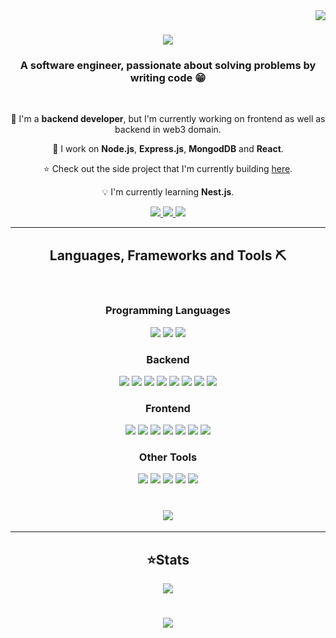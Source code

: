 <img align="right" src="https://visitor-badge.laobi.icu/badge?page_id=bilalwaheed099.bilalwaheed099" />

<h1 align="center">
  <img src="https://readme-typing-svg.demolab.com/?color=3d4757&font=Righteous&center=true&duration=3200&size=32&vCenter=true&width=500&height=70&lines=Hey!👋;I'm+Bilal." />
</h1>
<h3 align="center">A software engineer, passionate about solving problems by writing code 😁</h3>

<br/>

<div align="center">

   🚀 I'm a **backend developer**, but I'm currently working on frontend as well as backend in web3 domain.

   💯 I work on **Node.js**, **Express.js**, **MongodDB** and **React**.
   
   ⭐ Check out the side project that I'm currently building [here](https://bilalwaheed.xyz/projects/thelounge).

   💡 I'm currently learning **Nest.js**. 
  
</div>

<div align="center">
  <a href="mailto:bbilalwwaheed@gmail.com">
    <img src="https://img.shields.io/badge/Gmail-383838?style=for-the-badge&logo=gmail&logoColor=#c93c00"/>
  </a>
  <a href="https://www.linkedin.com/in/bbilalwaheed/" target="_blank">
    <img src="https://img.shields.io/badge/LinkedIn-0077B5?style=for-the-badge&logo=linkedin&logoColor=white"/>
  </a>
  <a href="https://bilalwaheed.xyz" target="_blank">
    <img src="https://img.shields.io/badge/Portfolio-255E63?style=for-the-badge&logo=About.me&logoColor=white"/>
  </a>
</div>

<hr />

<h2 align="center">Languages, Frameworks and Tools ⛏️</h2>

<br />

<h3 align="center">Programming Languages</h3>

<div align="center">
  <img src="https://img.shields.io/badge/JavaScript-323330?style=for-the-badge&logo=javascript&logoColor=F7DF1E"/>
  <img src="https://img.shields.io/badge/TypeScript-007ACC?style=for-the-badge&logo=typescript&logoColor=white"/>
  <img src="https://img.shields.io/badge/Python-FFD43B?style=for-the-badge&logo=python&logoColor=blue" />
</div>

<h3 align="center">Backend</h3>

<div align="center">
  <img src="https://img.shields.io/badge/Node%20js-339933?style=for-the-badge&logo=nodedotjs&logoColor=white" />
  <img src="https://img.shields.io/badge/Express%20js-000000?style=for-the-badge&logo=express&logoColor=white" />
  <img src="https://img.shields.io/badge/MongoDB-4EA94B?style=for-the-badge&logo=mongodb&logoColor=white" />
  <img src="https://img.shields.io/badge/MySQL-005C84?style=for-the-badge&logo=mysql&logoColor=white" />
  <img src="https://img.shields.io/badge/Prisma-3982CE?style=for-the-badge&logo=Prisma&logoColor=white" />
  <img src=" https://img.shields.io/badge/nestjs-E0234E?style=for-the-badge&logo=nestjs&logoColor=white" />
  <img src="https://img.shields.io/badge/typeorm-00A95C?style=for-the-badge&logo=linode&logoColor=black" />
  <img src="https://img.shields.io/badge/firebase-ffca28?style=for-the-badge&logo=firebase&logoColor=black" />
</div>

<h3 align="center">Frontend</h3>

<div align="center">
  <img src="https://img.shields.io/badge/HTML5-E34F26?style=for-the-badge&logo=html5&logoColor=white" />
  <img src="https://img.shields.io/badge/CSS3-1572B6?style=for-the-badge&logo=css3&logoColor=white" />
  <img src="https://img.shields.io/badge/Tailwind_CSS-38B2AC?style=for-the-badge&logo=tailwind-css&logoColor=white" />
  <img src="https://img.shields.io/badge/React-20232A?style=for-the-badge&logo=react&logoColor=61DAFB" />
  <img src="https://img.shields.io/badge/next%20js-000000?style=for-the-badge&logo=nextdotjs&logoColor=white" />
  <img src="https://img.shields.io/badge/Redux-593D88?style=for-the-badge&logo=redux&logoColor=white" />
  <img src="https://img.shields.io/badge/Svelte-4A4A55?style=for-the-badge&logo=svelte&logoColor=FF3E00" />
  
</div>

<h3 align="center">Other Tools</h3>

<div align="center">
    <img src="https://img.shields.io/badge/Amazon_AWS-FF9900?style=for-the-badge&logo=amazonaws&logoColor=white" />
  <img src="https://img.shields.io/badge/GIT-E44C30?style=for-the-badge&logo=git&logoColor=white" />
  <img src="https://img.shields.io/badge/Webpack-8DD6F9?style=for-the-badge&logo=Webpack&logoColor=white" />
  <img src="https://img.shields.io/badge/Vercel-000000?style=for-the-badge&logo=vercel&logoColor=white" />
  <img src="https://img.shields.io/badge/Docker-2CA5E0?style=for-the-badge&logo=docker&logoColor=white" />
</div>

<h1 align="center">
  <img src="https://readme-typing-svg.demolab.com/?color=E44C30&font=Righteous&center=true&duration=2800&size=20&vCenter=true&width=560&height=70&lines=Always+learning...;or...;...building+new+things+🚀" />
</h1>

<hr />

<h2 align="center">⭐Stats</h2>

<div align="center">
  <img src="https://readme-stats-one-lac.vercel.app?user=bilalwaheed099" />
</div>

<h1 align="center">
  <img src="https://readme-typing-svg.demolab.com/?color=3d4757&font=Righteous&center=true&duration=4200&size=32&vCenter=true&width=500&height=70&lines=Thank+you+for+reading+this!;Drop+me+a+message+on+LinkedIn...;...or+shoot+an+email!;" />
</h1>

